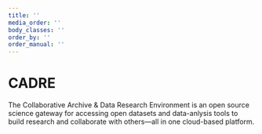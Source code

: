 ```yaml
---
title: ''
media_order: ''
body_classes: ''
order_by: ''
order_manual: ''
---
```


# CADRE

The Collaborative Archive & Data Research Environment is an open source science gateway for accessing open datasets and data-anlysis tools to build research and collaborate with others&mdash;all in one cloud-based platform.